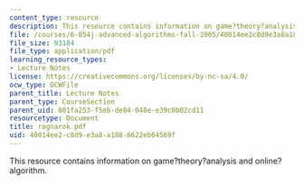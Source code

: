 ```yaml
---
content_type: resource
description: This resource contains information on game?theory?analysis and online?algorithm.
file: /courses/6-854j-advanced-algorithms-fall-2005/40014ee2c8d9e3a8a1886622eb64569f_ragnarok.pdf
file_size: 93184
file_type: application/pdf
learning_resource_types:
- Lecture Notes
license: https://creativecommons.org/licenses/by-nc-sa/4.0/
ocw_type: OCWFile
parent_title: Lecture Notes
parent_type: CourseSection
parent_uid: 801fa253-f5eb-de84-048e-e39c0b02cd11
resourcetype: Document
title: ragnarok.pdf
uid: 40014ee2-c8d9-e3a8-a188-6622eb64569f
---
```

This resource contains information on game?theory?analysis and online?algorithm.